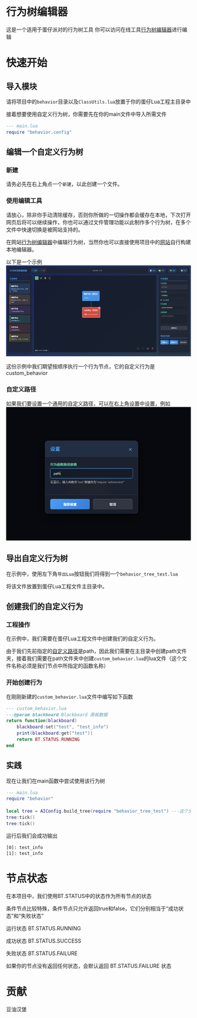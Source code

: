 # 行为树编辑器
这是一个适用于蛋仔派对的行为树工具
你可以访问在线工具[行为树编辑器](http://www.eggycode.com/behavior)进行编辑

# 快速开始
## 导入模块
请将项目中的`behavior`目录以及`ClassUtils.lua`放置于你的蛋仔Lua工程主目录中

接着想要使用自定义行为树，你需要先在你的main文件中导入所需文件
```lua
--- main.lua
require "behavior.config"
```

## 编辑一个自定义行为树
### 新建
请务必先在右上角点一个`新建`，以此创建一个文件。

### 使用编辑工具
请放心，除非你手动清除缓存，否则你所做的一切操作都会缓存在本地，下次打开网页后将可以继续操作，你也可以通过文件管理功能以此制作多个行为树，在多个文件中快速切换是被网站支持的。

在网站[行为树编辑器](http://www.eggycode.com/behavior)中编辑行为树，当然你也可以直接使用项目中的[网站](./behavior_web/index.html)自行构建本地编辑器。

以下是一个示例
![示例图片](./EXAMPLES/main.png)

这份示例中我们期望按顺序执行一个行为节点，它的自定义行为是custom_behavior

### 自定义路径
如果我们要设置一个通用的自定义路径，可以在右上角设置中设置，例如
![示例图片](./EXAMPLES/setting.png)

## 导出自定义行为树

在示例中，使用左下角`导出Lua`按钮我们将得到一个`behavior_tree_test.lua`

将该文件放置到蛋仔Lua工程文件主目录中。

## 创建我们的自定义行为

### 工程操作
在示例中，我们需要在蛋仔Lua工程文件中创建我们的自定义行为。

由于我们先前指定的[自定义路径](#自定义路径)是path，因此我们需要在主目录中创建path文件夹，接着我们需要在path文件夹中创建`custom_behavior.lua`的lua文件（这个文件名称必须是我们节点中所指定的函数名称）

### 开始创建行为
在刚刚新建的`custom_behavior.lua`文件中编写如下函数
```lua
--- custom_behavior.lua
---@param blackboard Blackboard 黑板数据
return function(blackboard)
    blackboard:set("test", "test_info")
    print(blackboard:get("test"))
    return BT.STATUS.RUNNING
end
```

## 实践
现在让我们在main函数中尝试使用该行为树

```lua
--- main.lua
require "behavior"

local tree = AIConfig.build_tree(require "behavior_tree_test") ---这个文件是我们先前导出的文件
tree:tick()
tree:tick()
```

运行后我们会成功输出
```
[0]: test_info
[1]: test_info
```

# 节点状态

在本项目中，我们使用BT.STATUS中的状态作为所有节点的状态

条件节点比较特殊，条件节点只允许返回true和false，它们分别相当于“成功状态”和“失败状态”


运行状态 BT.STATUS.RUNNING

成功状态 BT.STATUS.SUCCESS

失败状态 BT.STATUS.FAILURE


如果你的节点没有返回任何状态，会默认返回 BT.STATUS.FAILURE 状态

# 贡献

豆油汉堡